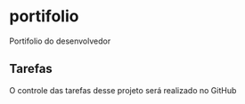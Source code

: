 # portifolio
 Portifolio do desenvolvedor 

## Tarefas

O controle das tarefas desse projeto será realizado no GitHub